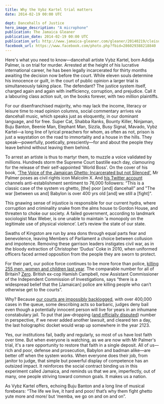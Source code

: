```yaml
---
title: Why the Vybz Kartel trial matters
date: 2014-02-19 00:00 UTC

dept: Dancehalls of Justice
hero_image_description: "A microphone"
publication: The Jamaica Gleaner
publication_date: 2014-02-19 00:00 UTC
publication_url: http://www.jamaica-gleaner.com/gleaner/20140219/cleisure/cleisure11.html
facebook_url: https://www.facebook.com/photo.php?fbid=286029388218840
---
```


Here's what you need to know—dancehall artiste Vybz Kartel, born Adidja Palmer,
is on trial for murder.  Arrested at the height of his lucrative international
career, he has been legally incarcerated for thirty months awaiting the decision
now before the court.  While eleven souls determine his innocence or guilt, in
the court of public opinion a larger trial is simultaneously taking place.  The
defendant?  The justice system itself, charged again and again with
inefficiency, corruption, and prejudice.  Call it a labouring class action suit,
on the books forever, with two million plaintiffs.

For our disenfranchised majority, who may lack the income, literacy or leisure
time to read opinion columns, social commentary arrives via dancehall music,
which speaks just as eloquently, in our dominant language, and for free.  Super
Cat, Shabba Ranks, Bounty Killer, Ninjaman, Buju Banton, Beenie Man, Elephant
Man, Sizzla, Busy Signal, Mavado, Vybz Kartel—a long line of lyrical preachers
for whom, as often as not, prison is just a waystation on the road to
immortality and a house in the hills.  They speak—powerfully, poetically,
presciently—for and about the people they leave behind without leaving them
behind.

To arrest an artiste is thus to martyr them, to muzzle a voice validated by
millions. Hundreds storm the Supreme Court bastille each day, clamouring for the
release of their self-appointed 'World Boss'. On the cover of his book, ['The
Voice of the Jamaican Ghetto: Incarcerated but not Silenced'][1], Mr Palmer poses
as civil rights icon Malcolm X. And [his Twitter account][2] channels
anti-establishment sentiment to 76,000 followers: “This is a classic case of the
system vs ghetto, [the] poor [and] dancehall” and "The war [between us and]
Babylon is over 400 yrs old [and] we still a [fight]".

This gnawing sense of injustice is responsible for our current hydra, where
corruption and criminality snake from the alms house to Gordon House, and
threaten to choke our society.  A failed government, according to landmark
sociologist Max Weber, is one unable to maintain ‘a monopoly on the legitimate
use of physical violence’.  Let’s review the state of our state.

Swaths of Kingston are run by area dons through equal parts fear and
benevolence, leaving Members of Parliament a choice between collusion and
impotence.  Removing these garrison leaders instigates civil war, as in the
bloody extraction of Christopher ‘Dudus’ Coke in 2010, when uniformed officers
faced armed opposition from the people they are sworn to protect.

For their part, our police force continues to be more force than police,
[killing 255 men, women and children last year][3]. The comparable number for all
of Britain? [Zero][4]. British ex-cop Hamish Campbell, now Assistant Commissioner
of the Independent Commission of Investigations, says “there is a widespread
belief that the [Jamaican] police are killing people who can’t otherwise get to
the courts”.

Why? Because [our courts are impossibly backlogged][5], with over 400,000 cases in
the queue, some describing acts so barbaric, judges deny bail even though a
potentially innocent person will live for years in an inhumane constabulary
jail. To put that jaw-dropping ([and officially disputed][6]) number in
perspective, if we never added another lawsuit, and cleared ten a day, the last
holographic docket would wrap up somewhere in the year 2123.

Yes, our institutions fail, badly and regularly, so most of us have lost faith
over time.  But when everyone is watching, as we are now with Mr Palmer's trial,
it's a rare opportunity to restore that faith in a single deposit.  All of
us—rich and poor, defense and prosecution, Babylon and badman alike—are better
off when the system works.  When everyone does their job, from janitor to judge,
that simple but powerful display of competence has an outsized impact.  It
reinforces the social contract binding us in this experiment called Jamaica, and
reminds us that we are, imperfectly, out of many, one people striving toward
common goals.  It makes us a nation.

As Vybz Kartel offers, echoing Buju Banton and a long line of musical forebears:
“The life we live, it hard and poor/ that’s why them fight ghetto yute more and
more/ but ‘memba, we go on and on and on”.

[1]: http://www.amazon.com/The-Voice-Of-Jamaican-Ghetto/dp/0615510671
[2]: https://twitter.com/iamthekartel
[3]: http://www.dailymail.co.uk/news/article-2544250/Caribbean-island-gun-police-kill-one-civilian-EVERY-day-Calls-inquiry-claims-alleged-death-squads-Jamaica.html
[4]: http://www.independent.co.uk/news/world/americas/too-many-deaths-in-paradise-jamaica-is-awash-with-police-shootings-and-has-brought-in-a-british-commissioner-to-investigate-9089068.html
[5]: http://jamaica-gleaner.com/gleaner/20130228/lead/lead6.html
[6]: http://jamaica-gleaner.com/latest/article.php?id=51183
